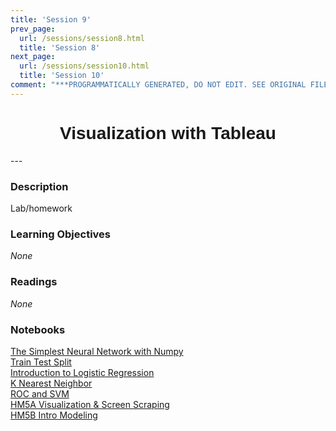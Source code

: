 ```yaml
---
title: 'Session 9'
prev_page:
  url: /sessions/session8.html
  title: 'Session 8'
next_page:
  url: /sessions/session10.html
  title: 'Session 10'
comment: "***PROGRAMMATICALLY GENERATED, DO NOT EDIT. SEE ORIGINAL FILES IN /content***"
---
```

<h1  style="font-family:  Verdana,  Geneva,  sans-serif;  text-align:center">Visualization  with  Tableau</h1> 
--- 
 
###  Description 
Lab/homework 
 
###  Learning  Objectives 
*None* 
 
###  Readings 
*None* 
 
###  Notebooks 
[The  Simplest  Neural  Network  with  Numpy](https://rpi-data.github.io/course-intro-ml-app/notebooks/08-intro-python-pandas.html)<br>[Train  Test  Split](https://rpi-data.github.io/course-intro-ml-app/notebooks/08-intro-python-pandas.html)<br>[Introduction  to  Logistic  Regression](https://rpi-data.github.io/course-intro-ml-app/notebooks/08-intro-python-pandas.html)<br>[K  Nearest  Neighbor](https://rpi-data.github.io/course-intro-ml-app/notebooks/08-intro-python-pandas.html)<br>[ROC  and  SVM](https://rpi-data.github.io/course-intro-ml-app/notebooks/08-intro-python-pandas.html)<br>[HM5A  Visualization  &  Screen  Scraping](https://rpi-data.github.io/course-intro-ml-app/notebooks/08-intro-python-pandas.html)<br>[HM5B  Intro  Modeling](https://rpi-data.github.io/course-intro-ml-app/notebooks/08-intro-python-pandas.html)
